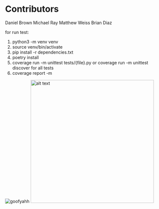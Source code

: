 # Contributors
Daniel Brown
Michael Ray
Matthew Weiss
Brian Diaz

for run test:

1. python3 -m venv venv
2. source venv/bin/activate
3. pip install -r dependencies.txt
4. poetry install
5. coverage run -m unittest tests/{file}.py or coverage run -m unittest discover for all tests
6. coverage report -m

![goofyahh](https://imgflip.com/gif/87bapp)
<img src="https://imgflip.com/gif/87bapp" alt="alt text" width="400">
